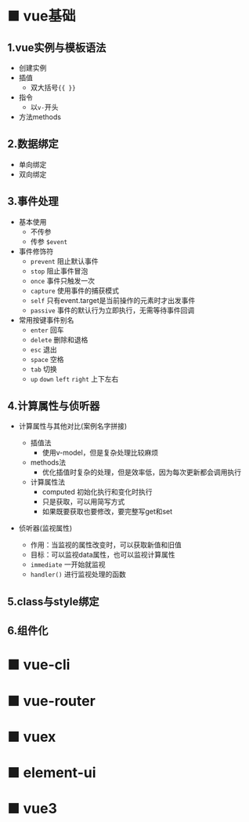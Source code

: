 # ■ vue基础
## 1.vue实例与模板语法
- 创建实例 
- 插值
  - 双大括号`{{ }}`
- 指令
  - 以`v-`开头
- 方法methods
## 2.数据绑定
- 单向绑定
- 双向绑定
## 3.事件处理
- 基本使用
  - 不传参
  - 传参 `$event`
- 事件修饰符
  - `prevent` 阻止默认事件
  - `stop` 阻止事件冒泡
  - `once` 事件只触发一次
  - `capture` 使用事件的捕获模式
  - `self` 只有event.target是当前操作的元素时才出发事件
  - `passive` 事件的默认行为立即执行，无需等待事件回调
- 常用按键事件别名
  - `enter` 回车
  - `delete` 删除和退格
  - `esc` 退出
  - `space` 空格
  - `tab` 切换
  - `up` `down` `left` `right` 上下左右
## 4.计算属性与侦听器
- 计算属性与其他对比(案例名字拼接)
  - 插值法
    - 使用v-model，但是复杂处理比较麻烦
  - methods法
    - 优化插值时复杂的处理，但是效率低，因为每次更新都会调用执行
  - 计算属性法
    - computed 初始化执行和变化时执行
    - 只是获取，可以用简写方式
    - 如果既要获取也要修改，要完整写get和set

- 侦听器(监视属性)
  - 作用：当监视的属性改变时，可以获取新值和旧值
  - 目标：可以监视data属性，也可以监视计算属性
  - `immediate` 一开始就监视
  - `handler()` 进行监视处理的函数
## 5.class与style绑定

## 6.组件化

# ■ vue-cli

# ■ vue-router

# ■ vuex

# ■ element-ui

# ■ vue3